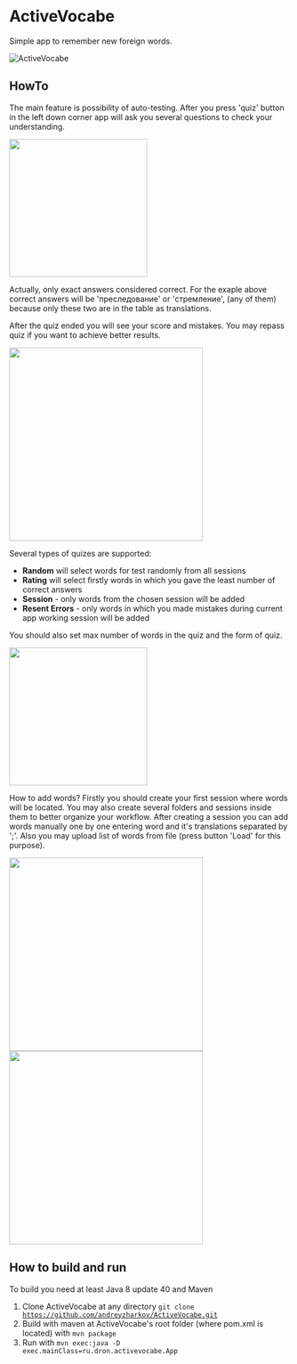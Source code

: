 # ActiveVocabe
Simple app to remember new foreign words.

![ActiveVocabe](https://cloud.githubusercontent.com/assets/14358106/25313974/a859675c-2842-11e7-8961-d90588bef8be.png)

## HowTo

The main feature is possibility of auto-testing. After you press 'quiz' button
in the left down corner
app will ask you several questions to check your understanding.

<img src="https://cloud.githubusercontent.com/assets/14358106/25314033/530d4528-2844-11e7-82b5-050eccf0b2e2.png" width="248">

Actually, only exact answers considered correct. For the exaple above correct answers will be 'преследование' or 'стремление',
(any of them)
because only these two are in the table as translations.

After the quiz ended you will see your score and mistakes. You may repass quiz if you want to achieve better results.

<img src="https://cloud.githubusercontent.com/assets/14358106/25314080/5ab5cdbc-2845-11e7-90e1-09c8525884e8.png" width="348">

Several types of quizes are supported:

* **Random** will select words for test randomly from all sessions
* **Rating** will select firstly words in which you gave the least number of correct answers
* **Session** - only words from the chosen session will be added
* **Resent Errors** - only words in which you made mistakes during current app working session will be added

You should also set max number of words in the quiz and the form of quiz.

<img src="https://cloud.githubusercontent.com/assets/14358106/25314158/392d5c6c-2847-11e7-9d59-b3c5fb3860f1.png" width="248">

How to add words? Firstly you should create your first session where words will be located. 
You may also create several folders and sessions inside them to better organize your workflow.
After creating a session you can add words manually one by one entering word and it's translations separated by ';'.
Also you may upload list of words from file (press button 'Load' for this purpose).

<img src="https://cloud.githubusercontent.com/assets/14358106/25314210/4bd099be-2848-11e7-84e3-03e2a977b997.png" width="348">
<img src="https://cloud.githubusercontent.com/assets/14358106/25314297/f1791a16-2849-11e7-9f21-362a37514a21.png" width="348">

## How to build and run

To build you need at least Java 8 update 40 and Maven

1. Clone ActiveVocabe at any directory <code>git clone https://github.com/andreyzharkov/ActiveVocabe.git</code>
2. Build with maven at ActiveVocabe's root folder (where pom.xml is located) with <code>mvn package</code>
3. Run with <code>mvn exec:java -D exec.mainClass=ru.dron.activevocabe.App</code>

